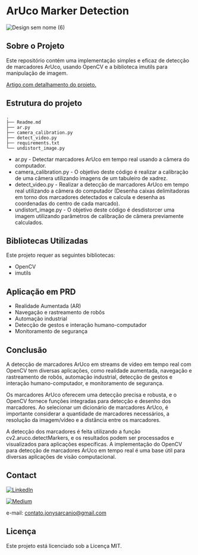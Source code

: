 # ArUco Marker Detection
![Design sem nome (6)](https://github.com/JonysArcanjo/ArUco_Marker_Detection/assets/48812740/27303272-dba7-4edd-b9ae-4025c3f149c6)

## Sobre o Projeto

Este repositório contém uma implementação simples e eficaz de detecção de marcadores ArUco, usando OpenCV e a biblioteca imutils para manipulação de imagem.


[Artigo com detalhamento do projeto.](https://medium.com/jonys-arcanjo/detec%C3%A7%C3%A3o-de-marcadores-aruco-em-streams-de-v%C3%ADdeo-em-tempo-real-com-opencv-9a3d99c667d7)


## Estrutura do projeto
```
.
├── Readme.md
├── ar.py
├── camera_calibration.py
├── detect_video.py
├── requirements.txt
└── undistort_image.py
```

- ar.py - Detectar marcadores ArUco em tempo real usando a câmera do computador.
- camera_calibration.py - O objetivo deste código é realizar a calibração de uma câmera utilizando imagens de um tabuleiro de xadrez.
- detect_video.py - Realizar a detecção de marcadores ArUco em tempo real utilizando a câmera do computador (Desenha caixas delimitadoras em torno dos marcadores detectados e calcula e desenha as coordenadas do centro de cada marcado).
- undistort_image.py - O objetivo deste código é desdistorcer uma imagem utilizando parâmetros de calibração de câmera previamente calculados.


## Bibliotecas Utilizadas
Este projeto requer as seguintes bibliotecas:

- OpenCV
- imutils

## Aplicação em PRD
- Realidade Aumentada (AR)
- Navegação e rastreamento de robôs
- Automação industrial
- Detecção de gestos e interação humano-computador
- Monitoramento de segurança


## Conclusão
A detecção de marcadores ArUco em streams de vídeo em tempo real com OpenCV tem diversas aplicações, como realidade aumentada, navegação e rastreamento de robôs, automação industrial, detecção de gestos e interação humano-computador, e monitoramento de segurança. 

Os marcadores ArUco oferecem uma detecção precisa e robusta, e o OpenCV fornece funções integradas para detecção e desenho dos marcadores. Ao selecionar um dicionário de marcadores ArUco, é importante considerar a quantidade de marcadores necessários, a resolução da imagem/vídeo e a distância entre os marcadores. 

A detecção dos marcadores é feita utilizando a função cv2.aruco.detectMarkers, e os resultados podem ser processados e visualizados para aplicações específicas. A implementação do OpenCV para detecção de marcadores ArUco em tempo real é uma base útil para diversas aplicações de visão computacional.

## Contact
[![LinkedIn](https://img.icons8.com/color/32/000000/linkedin.png)](https://www.linkedin.com/in/jonysarcanjo/)

[![Medium](https://img.icons8.com/color/32/000000/medium-logo.png)](https://medium.com/@jonysarcanjo)

e-mail: contato.jonysarcanjo@gmail.com

## Licença

Este projeto está licenciado sob a Licença MIT.
